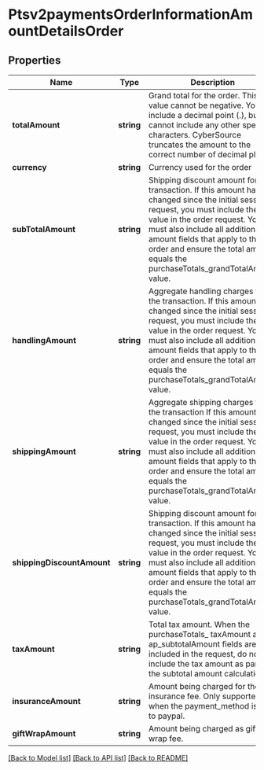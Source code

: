 # Ptsv2paymentsOrderInformationAmountDetailsOrder

## Properties
Name | Type | Description | Notes
------------ | ------------- | ------------- | -------------
**totalAmount** | **string** | Grand total for the order. This value cannot be negative. You can include a decimal point (.), but you cannot include any other special characters. CyberSource truncates the amount to the correct number of decimal places | [optional] 
**currency** | **string** | Currency used for the order | [optional] 
**subTotalAmount** | **string** | Shipping discount amount for the transaction. If this amount has changed since the initial sessions request, you must include the new value in the order request. You must also include all additional amount fields that apply to the order and ensure the total amount equals the purchaseTotals_grandTotalAmount value. | [optional] 
**handlingAmount** | **string** | Aggregate handling charges for the transaction. If this amount has changed since the initial sessions request, you must include the new value in the order request. You must also include all additional amount fields that apply to the order and ensure the total amount equals the purchaseTotals_grandTotalAmount value. | [optional] 
**shippingAmount** | **string** | Aggregate shipping charges for the transaction If this amount has changed since the initial sessions request, you must include the new value in the order request. You must also include all additional amount fields that apply to the order and ensure the total amount equals the purchaseTotals_grandTotalAmount value. | [optional] 
**shippingDiscountAmount** | **string** | Shipping discount amount for the transaction. If this amount has changed since the initial sessions request, you must include the new value in the order request. You must also include all additional amount fields that apply to the order and ensure the total amount equals the purchaseTotals_grandTotalAmount value. | [optional] 
**taxAmount** | **string** | Total tax amount. When the purchaseTotals_ taxAmount and ap_subtotalAmount fields are included in the request, do not include the tax amount as part of the subtotal amount calculation. | [optional] 
**insuranceAmount** | **string** | Amount being charged for the insurance fee. Only supported when the payment_method is set to paypal. | [optional] 
**giftWrapAmount** | **string** | Amount being charged as gift wrap fee. | [optional] 

[[Back to Model list]](../README.md#documentation-for-models) [[Back to API list]](../README.md#documentation-for-api-endpoints) [[Back to README]](../README.md)


